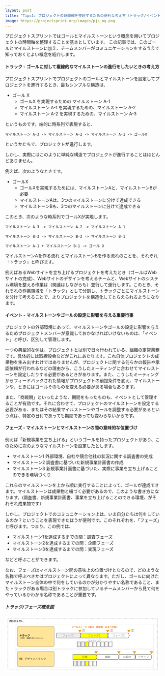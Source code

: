 ```yaml
---
layout: post
title: "Tips1: プロジェクトの時間軸を整理するための便利な考え方（トラック/イベント/フェーズ)"
image: https://projectsprint.org/images/pjs_og.png
---
```


プロジェクトスプリントではゴールとマイルストーンという概念を用いてプロジェクトの時間軸を整理することを基本としています。
この記事では、このゴールとマイルストーンに加え、チームメンバーがコミュニケーションをするうえで知っておくとよい概念を紹介します。

#### トラック - ゴールに対して複線的なマイルストーンの進行をしたいときの考え方

プロジェクトスプリントでプロジェクトのゴールとマイルストーンを設定してプロジェクトを進行するとき、最もシンプルな構造は、

- ゴール X
  - ゴールX を実現するための マイルストーン A-1
  - マイルストーン A-1 を実現するための、マイルストーン A-2
  - マイルストーン A-2 を実現するための、マイルストーン A-3

というものです。端的に時系列で表現すると、

`マイルストーン A-3 -> マイルストーン A-2 -> マイルストーン A-1 -> ゴールX`

というかたちで、プロジェクトが進行します。

しかし、実際にはこのように単純な構造でプロジェクトが進行することはほとんどありません。

例えば、次のようなときです。

- ゴールX
  - ゴールXを実現するためには、マイルストーンAと、マイルストーンBが必要
  - マイルストーンAは、3つのマイルストーンに分けて達成できる
  - マイルストーンBも、3つのマイルストーンに分けて達成できる

このとき、次のような時系列でゴールXが実現します。

`マイルストーン A-3 -> マイルストーン A-2 -> マイルストーン A-1`

`マイルストーン B-3 -> マイルストーン B-2 -> マイルストーン B-1`

`マイルストーン A-1 + マイルストーン B-1 -> ゴール X`

マイルストーンAを作る流れ とマイルストーンBを作る流れのことを、それぞれ「トラック」と呼びます。

例えばあるWebサイトを立ち上げるプロジェクトを考えたとき（ゴールはWebサイトの完成）、Webサイトのデザインを考えるチームと、Webサイトのシステム環境を整える作業は（関連はしながらも）並行して進行します。このとき、それぞれの作業領域を「トラック」として分割し、トラックごとにマイルストーンを分けて考えることで、よりプロジェクトを構造化してとらえられるようになります。

#### イベント - マイルストーンやゴールの設定に影響を与える重要行事

プロジェクトの外部環境にあって、マイルストーンやゴールの設定に影響を与えるためプロジェクトメンバーが意識しておかなければいけないものは、「イベント」と呼び、区別して管理します。

一つの典型的な例は、プロジェクトとは別で日々行われている、組織の定常業務です。具体的には取締役会などがこれにあたります。これ自体プロジェクトの成果物を生み出すわけではありませんが、プロジェクトに関する何らかの報告や承認依頼が行われるなどの理由から、こうしたミーティングに合わせてマイルストーンを設定したりする必要があるときがあります。また、こうしたミーティングからフィードバックされた情報がプロジェクトの前提条件を変え、マイルストーンや、ときにはゴールそのものを変える必要がある場合もあります。

また、「商戦期」といったような、期間をもったものも、イベントとして管理することが有効です。それに合わせて、プロジェクトのマイルストーンを設定する必要がある、またはその結果マイルストーンやゴールを調整する必要があるという点は、特定の日付であっても期間であっても変わらないからです。

#### フェーズ - マイルストーンとマイルストーンの間の意味的な位置づけ

例えば「新規事業を立ち上げる」というゴールを持ったプロジェクトがあり、このために次のようなマイルストーンを設定したとします。

- マイルストーン1  外部環境、自社や競合他社の状況に関する調査書の完成
- マイルストーン2  調査書に基づいた新規事業計画書の作成
- マイルストーン3  新規事業計画書に基づいた、実際に事業を立ち上げることのできる環境づくり

これらのマイルストーンを上から順に実行することによって、ゴールが達成できます。マイルストーンは成果物と紐づく必要があるので、このような書き方になります。(調査書、新規事業計画書、事業を立ち上げることのできる環境、がそれぞれ成果物です）

しかし、プロジェクトでのコミュニケーション上は、いま自分たちは何をしているのか？ということを表現できたほうが便利です。このそれぞれを、「フェーズ」と呼びます。つまり、この例では、

- マイルストーン1を達成するまでの間：調査フェーズ
- マイルストーン2を達成するまでの間：企画フェーズ
- マイルストーン3を達成するまでの間：実現フェーズ

などと呼ぶことができます。

なお、フェーズはマイルストーン間の意味上の位置づけとなるので、どのような名称で呼ぶべきかはプロジェクトによって異なります。ただし、ゴールに向けたマイルストーン全体の中で何をしているのかが分かりやすい名称であること、またトラックがある場合は別トラックに参加しているチームメンバーから見て何をやっているかわかる名称であることが重要です。

##### トラック/フェーズ概念図
![トラック概念図](/ja/images/track.png)

